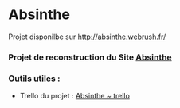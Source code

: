 # Absinthe 
Projet disponilbe sur http://absinthe.webrush.fr/

### Projet de reconstruction du Site [Absinthe](https://bde.rezoleo.fr/absinthe)

### Outils utiles : 

- Trello du projet : [Absinthe ~ trello](https://trello.com/b/HuqJyIoA/absinthe)
